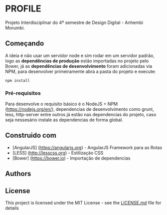 # PROFILE

Projeto Interdisciplinar do 4º semestre de Design Digital - Anhembi Morumbi.

## Começando

A ideia é não usar um servidor node e sim rodar em um servidor padrão, logo as **dependências de produção** estão importadas no projeto pelo Bower, já as **dependências de desenvolvimento** foram adicionadas via NPM, para desenvolver primeiramente abra a pasta do projeto e execute:

```
npm install
```

### Pré-requisitos

Para desenvolve o requisito básico é o NodeJS + NPM (https://nodejs.org/en/), dependencias de desenvolvimento como grunt, less, http-server entre outros já estão nas dependencias do projeto, caso seja nessesário instale as dependencias de forma global.

## Construido com

* [AngularJS] (https://angularjs.org) - AngularJS Framework para as Rotas
* [LESS] (http://lesscss.org) - Estilização CSS
* [Bower] (https://bower.io) - Importação de dependencias


## Authors


## License

This project is licensed under the MIT License - see the [LICENSE.md](LICENSE.md) file for details
